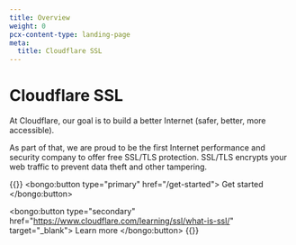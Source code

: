 ```yaml
---
title: Overview
weight: 0
pcx-content-type: landing-page
meta:
  title: Cloudflare SSL
---
```


# Cloudflare SSL

At Cloudflare, our goal is to build a better Internet (safer, better, more accessible).

As part of that, we are proud to be the first Internet performance and security company to offer free SSL/TLS protection. SSL/TLS encrypts your web traffic to prevent data theft and other tampering.

{{<button-group>}}
  <bongo:button type="primary" href="/get-started">
    Get started
  </bongo:button>

  <bongo:button type="secondary" href="https://www.cloudflare.com/learning/ssl/what-is-ssl/" target="_blank">
    Learn more
  </bongo:button>
{{</button-group>}}
